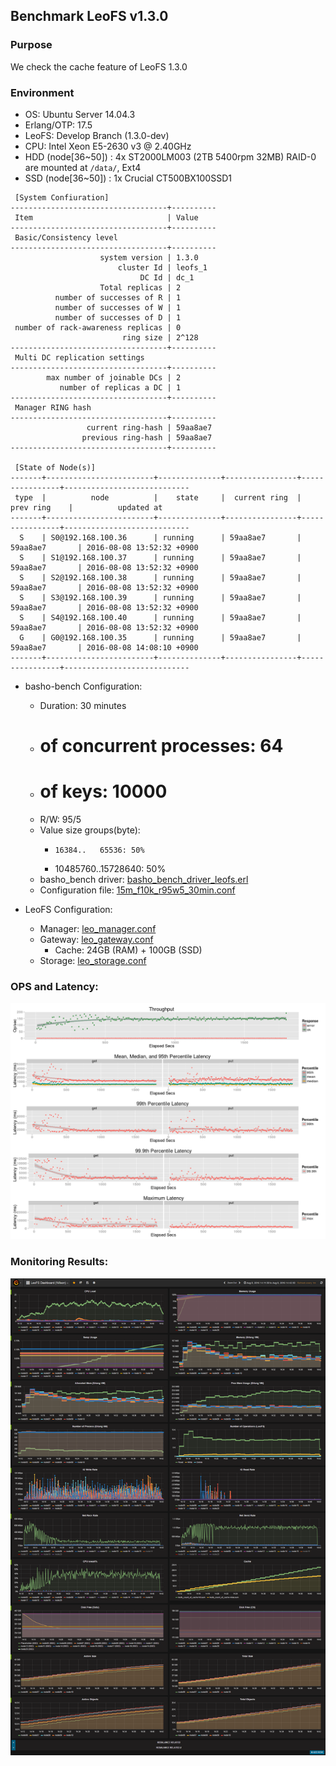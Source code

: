## Benchmark LeoFS v1.3.0

### Purpose
We check the cache feature of LeoFS 1.3.0

### Environment

* OS: Ubuntu Server 14.04.3
* Erlang/OTP: 17.5
* LeoFS: Develop Branch (1.3.0-dev)
* CPU: Intel Xeon E5-2630 v3 @ 2.40GHz
* HDD (node[36~50]) : 4x ST2000LM003 (2TB 5400rpm 32MB) RAID-0 are mounted at `/data/`, Ext4
* SSD (node[36~50]) : 1x Crucial CT500BX100SSD1

```
 [System Confiuration]
-----------------------------------+----------
 Item                              | Value
-----------------------------------+----------
 Basic/Consistency level
-----------------------------------+----------
                    system version | 1.3.0
                        cluster Id | leofs_1
                             DC Id | dc_1
                    Total replicas | 2
          number of successes of R | 1
          number of successes of W | 1
          number of successes of D | 1
 number of rack-awareness replicas | 0
                         ring size | 2^128
-----------------------------------+----------
 Multi DC replication settings
-----------------------------------+----------
        max number of joinable DCs | 2
           number of replicas a DC | 1
-----------------------------------+----------
 Manager RING hash
-----------------------------------+----------
                 current ring-hash | 59aa8ae7
                previous ring-hash | 59aa8ae7
-----------------------------------+----------

 [State of Node(s)]
-------+------------------------+--------------+----------------+----------------+----------------------------
 type  |          node          |    state     |  current ring  |   prev ring    |          updated at
-------+------------------------+--------------+----------------+----------------+----------------------------
  S    | S0@192.168.100.36      | running      | 59aa8ae7       | 59aa8ae7       | 2016-08-08 13:52:32 +0900
  S    | S1@192.168.100.37      | running      | 59aa8ae7       | 59aa8ae7       | 2016-08-08 13:52:32 +0900
  S    | S2@192.168.100.38      | running      | 59aa8ae7       | 59aa8ae7       | 2016-08-08 13:52:32 +0900
  S    | S3@192.168.100.39      | running      | 59aa8ae7       | 59aa8ae7       | 2016-08-08 13:52:32 +0900
  S    | S4@192.168.100.40      | running      | 59aa8ae7       | 59aa8ae7       | 2016-08-08 13:52:32 +0900
  G    | G0@192.168.100.35      | running      | 59aa8ae7       | 59aa8ae7       | 2016-08-08 14:08:10 +0900
-------+------------------------+--------------+----------------+----------------+----------------------------

```

* basho-bench Configuration:
    * Duration: 30 minutes
    * # of concurrent processes: 64
    * # of keys: 10000
    * R/W: 95/5
    * Value size groups(byte):
        *     16384..   65536: 50%
        *  10485760..15728640: 50%
    * basho_bench driver: [basho_bench_driver_leofs.erl](https://github.com/leo-project/basho_bench/blob/master/src/basho_bench_driver_leofs.erl)
    * Configuration file: [15m_f10k_r95w5_30min.conf](15m_f10k_r95w5_30min.conf)

* LeoFS Configuration:
    * Manager: [leo_manager.conf](conf/leo_manager_0.conf)
    * Gateway: [leo_gateway.conf](conf/leo_gateway_0.conf)
      * Cache: 24GB (RAM) + 100GB (SSD)
    * Storage: [leo_storage.conf](conf/leo_storage_0.conf)

### OPS and Latency:
![ops-latency](summary.png)

### Monitoring Results:
![monitoring-results](grafana.png)
